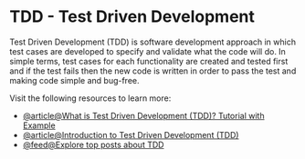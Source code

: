 # TDD - Test Driven Development

Test Driven Development (TDD) is software development approach in which test cases are developed to specify and validate what the code will do. In simple terms, test cases for each functionality are created and tested first and if the test fails then the new code is written in order to pass the test and making code simple and bug-free.

Visit the following resources to learn more:

- [@article@What is Test Driven Development (TDD)? Tutorial with Example](https://www.guru99.com/test-driven-development.html)
- [@article@Introduction to Test Driven Development (TDD)](https://pt.coursera.org/learn/test-and-behavior-driven-development-tdd-bdd)
- [@feed@Explore top posts about TDD](https://app.daily.dev/tags/tdd?ref=roadmapsh)
